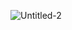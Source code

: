 ![Untitled-2](https://user-images.githubusercontent.com/90208727/202899758-d8ab1127-a174-4c97-b62e-50a4233fc052.png)
